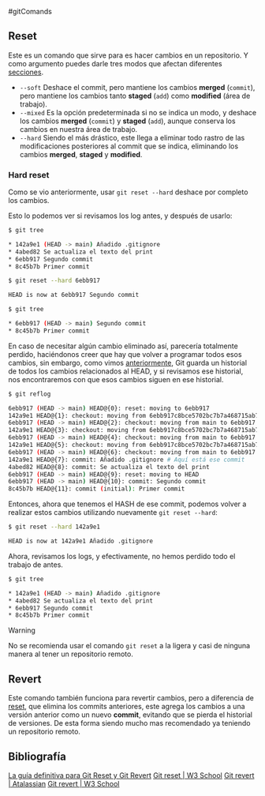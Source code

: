 #gitComands 

## Reset

Este es un comando que sirve para es hacer cambios en un repositorio. Y como argumento puedes darle tres modos que afectan diferentes [secciones](./01.%20Introducción%20a%20Git.md#Los%20tres%20estados).

- `--soft`
  Deshace el commit, pero mantiene los cambios **merged** (`commit`), pero mantiene los cambios tanto **staged** (`add`) como **modified** (área de trabajo).
- `--mixed`
  Es la opción predeterminada si no se indica un modo, y deshace los cambios **merged** (`commit`) y **staged** (`add`), aunque conserva los cambios en nuestra área de trabajo.
- `--hard`
  Siendo el más drástico, este llega a eliminar todo rastro de las modificaciones posteriores al commit que se indica, eliminando los cambios **merged**, **staged** y **modified**.

### Hard reset

Como se vio anteriormente, usar `git reset --hard` deshace por completo los cambios.

Esto lo podemos ver si revisamos los log antes, y después de usarlo:

```bash
$ git tree

* 142a9e1 (HEAD -> main) Añadido .gitignore
* 4abed82 Se actualiza el texto del print
* 6ebb917 Segundo commit
* 8c45b7b Primer commit
```

```bash
$ git reset --hard 6ebb917

HEAD is now at 6ebb917 Segundo commit
```

```bash
$ git tree

* 6ebb917 (HEAD -> main) Segundo commit
* 8c45b7b Primer commit
```

En caso de necesitar algún cambio eliminado así, parecería totalmente perdido, haciéndonos creer que hay que volver a programar todos esos cambios, sin embargo, como vimos [anteriormente](./07.%20Reflog.md), Git guarda un historial de todos los cambios relacionados al HEAD, y si revisamos ese historial, nos encontraremos con que esos cambios siguen en ese historial.

```bash
$ git reflog

6ebb917 (HEAD -> main) HEAD@{0}: reset: moving to 6ebb917
142a9e1 HEAD@{1}: checkout: moving from 6ebb917c8bce5702bc7b7a468715ab7e58daab69 to main
6ebb917 (HEAD -> main) HEAD@{2}: checkout: moving from main to 6ebb917
142a9e1 HEAD@{3}: checkout: moving from 6ebb917c8bce5702bc7b7a468715ab7e58daab69 to main
6ebb917 (HEAD -> main) HEAD@{4}: checkout: moving from main to 6ebb917
142a9e1 HEAD@{5}: checkout: moving from 6ebb917c8bce5702bc7b7a468715ab7e58daab69 to main
6ebb917 (HEAD -> main) HEAD@{6}: checkout: moving from main to 6ebb917
142a9e1 HEAD@{7}: commit: Añadido .gitignore # Aquí está ese commit
4abed82 HEAD@{8}: commit: Se actualiza el texto del print
6ebb917 (HEAD -> main) HEAD@{9}: reset: moving to HEAD
6ebb917 (HEAD -> main) HEAD@{10}: commit: Segundo commit
8c45b7b HEAD@{11}: commit (initial): Primer commit
```

Entonces, ahora que tenemos el HASH de ese commit, podemos volver a realizar estos cambios utilizando nuevamente `git reset --hard`:

```bash
$ git reset --hard 142a9e1

HEAD is now at 142a9e1 Añadido .gitignore
```

Ahora, revisamos los logs, y efectivamente, no hemos perdido todo el trabajo de antes.

```bash
$ git tree

* 142a9e1 (HEAD -> main) Añadido .gitignore
* 4abed82 Se actualiza el texto del print
* 6ebb917 Segundo commit
* 8c45b7b Primer commit
```

>[!warning]
>No se recomienda usar el comando `git reset` a la ligera y casi de ninguna manera al tener un repositorio remoto.

## Revert

Este comando también funciona para revertir cambios, pero a diferencia de [reset](#reset), que elimina los commits anteriores, este agrega los cambios a una versión anterior como un nuevo **commit**, evitando que se pierda el historial de versiones. De esta forma siendo mucho mas recomendado ya teniendo un repositorio remoto.
## Bibliografía
[La guía definitiva para Git Reset y Git Revert](https://www.freecodecamp.org/espanol/news/la-guia-definitiva-para-git-reset-y-git-revert/)
[Git reset | W3 School](https://www.w3schools.com/git/git_reset.asp?remote=github)
[Git revert | Atalassian](https://www.atlassian.com/es/git/tutorials/undoing-changes/git-revert)
[Git revert | W3 School](https://www.w3schools.com/git/git_revert.asp?remote=github)
